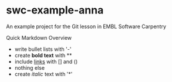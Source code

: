 # swc-example-anna
An example project for the Git lesson in EMBL Software Carpentry

Quick Markdown Overview

- write bullet lists with '-'
- create **bold text** with **
- include [links](https://embl.de) with [] and ()
- nothing else
- create *italic* text with '*'
